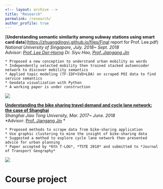 ```yaml
---
<!-- layout: archive -->
title: "Research"
permalink: /research/
author_profile: true
---
```

[**Understanding semantic similarity among subway stations using smart card data**](https://zhuangdingyi.github.io/files/Final report for Prof. Lee.pdf)  
*National University of Singapore, July. 2018~ Sept. 2018*  
*Advisor: [Prof. Lee Der-Horng](http://www.eng.nus.edu.sg/cee/people/ceeleedh/) Dr. Siyu Hao, [Prof. Jiangang Jin](http://naoce.sjtu.edu.cn/en/teachershow.aspx?info_lb=24&info_id=8&flag=2)*  

	* Proposed a new conception to understand urban mobility as words  
	* Independently selected mobility then trained stacked autoencoder network to discover mobility semantics  
	* Applied topic modeling (TF-IDF+SVD+LDA) on scraped POI data to find service semantics 
	* Geodata visualization with Python 
	* A working paper is under construction  

![](http://zhuangdingyi.github.io/files/stns_sP_sF.png)

[**Understanding the bike sharing travel demand and cycle lane network: the case of Shanghai**](https://zhuangdingyi.github.io/files/2018-08-23-Pre-Bikesharing.pdf)  
*Shanghai Jiao Tong University, Mar. 2017~ June. 2018*  
*Advisor: [Prof. Jiangang Jin](http://naoce.sjtu.edu.cn/en/teachershow.aspx?info_lb=24&info_id=8&flag=2) *  

	* Proposed methods to scrape data from bike-sharing application  
	* Use graphic clustering to mine the insight of bike-sharing data  
	* Suggested a method to explore cycle lane network then presented advice for urban planning  
	* Paper accepted by *6th T-LOG*, *TSTE 2018* and submitted to *Journal of Transport Geography*  

![](http://zhuangdingyi.github.io/files/geographic_barrier.png) 

# Course project